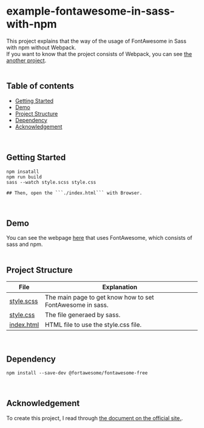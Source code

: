 # example-fontawesome-in-sass-with-npm
This project explains that the way of the usage of FontAwesome in Sass with npm without Webpack.  
If you want to know that the project consists of Webpack, you can see [the another project](https://github.com/fukugit/example-fontawesome-in-sass-with-webpack).  
<br/>

<!-- START doctoc generated TOC please keep comment here to allow auto update -->
<!-- DON'T EDIT THIS SECTION, INSTEAD RE-RUN doctoc TO UPDATE -->
## Table of contents

- [Getting Started](#getting-started)
- [Demo](#demo)
- [Project Structure](#project-structure)
- [Dependency](#dependency)
- [Acknowledgement](#acknowledgement)

<!-- END doctoc generated TOC please keep comment here to allow auto update -->

<br/>


## Getting Started
```
npm insatall
npm run build
sass --watch style.scss style.css

## Then, open the ```./index.html``` with Browser.
```

<br/>

## Demo
You can see the webpage [here](https://fukugit.github.io/example-fontawesome-in-sass-with-npm/) that uses FontAwesome, which consists of sass and npm.  
<br/>


## Project Structure
| File                       | Explanation                                               |
| -------------------------- | --------------------------------------------------------- |
| [style.scss](./style.scss) | The main page to get know how to set FontAwesome in sass. |
| [style.css](./style.css)   | The file generaed by sass.                                |
| [index.html](./index.html) | HTML file to use the style.css file.                      |

<br/>

## Dependency 

```
npm install --save-dev @fortawesome/fontawesome-free
```
<br/>

## Acknowledgement
To create this project, I read through [the document on the official site.](https://fontawesome.com/v5.0/how-to-use/on-the-web/using-with/sass).  

<br/>



